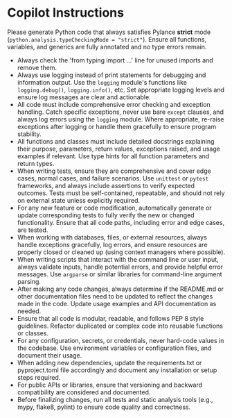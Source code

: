 # Copilot Instructions

Please generate Python code that always satisfies Pylance **strict** mode (`python.analysis.typeCheckingMode = "strict"`). Ensure all functions, variables, and generics are fully annotated and no type errors remain.

- Always check the 'from typing import ...' line for unused imports and remove them.
- Always use logging instead of print statements for debugging and information output. Use the `logging` module's functions like `logging.debug()`, `logging.info()`, etc. Set appropriate logging levels and ensure log messages are clear and actionable.
- All code must include comprehensive error checking and exception handling. Catch specific exceptions, never use bare `except` clauses, and always log errors using the `logging` module. Where appropriate, re-raise exceptions after logging or handle them gracefully to ensure program stability.
- All functions and classes must include detailed docstrings explaining their purpose, parameters, return values, exceptions raised, and usage examples if relevant. Use type hints for all function parameters and return types.
- When writing tests, ensure they are comprehensive and cover edge cases, normal cases, and failure scenarios. Use `unittest` or `pytest` frameworks, and always include assertions to verify expected outcomes. Tests must be self-contained, repeatable, and should not rely on external state unless explicitly required.
- For any new feature or code modification, automatically generate or update corresponding tests to fully verify the new or changed functionality. Ensure that all code paths, including error and edge cases, are tested.
- When working with databases, files, or external resources, always handle exceptions gracefully, log errors, and ensure resources are properly closed or cleaned up (using context managers where possible).
- When writing scripts that interact with the command line or user input, always validate inputs, handle potential errors, and provide helpful error messages. Use `argparse` or similar libraries for command-line argument parsing.
- After making any code changes, always determine if the README.md or other documentation files need to be updated to reflect the changes made in the code. Update usage examples and API documentation as needed.
- Ensure that all code is modular, readable, and follows PEP 8 style guidelines. Refactor duplicated or complex code into reusable functions or classes.
- For any configuration, secrets, or credentials, never hard-code values in the codebase. Use environment variables or configuration files, and document their usage.
- When adding new dependencies, update the requirements.txt or pyproject.toml file accordingly and document any installation or setup steps required.
- For public APIs or libraries, ensure that versioning and backward compatibility are considered and documented.
- Before finalizing changes, run all tests and static analysis tools (e.g., mypy, flake8, pylint) to ensure code quality and correctness.
